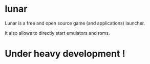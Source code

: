 # lunar
Lunar is a free and open source game (and applications) launcher.

It also allows to directly start emulators and roms.

# Under heavy development !
